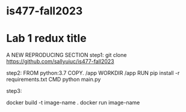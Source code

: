 # is477-fall2023
# Lab 1 redux title 

A NEW REPRODUCING SECTION
step1: git clone https://github.com/sallyuiuc/is477-fall2023

step2: 
FROM python:3.7
COPY. /app
WORKDIR /app
RUN pip install -r requirements.txt
CMD python main.py

step3:

docker build -t image-name .
docker run image-name
